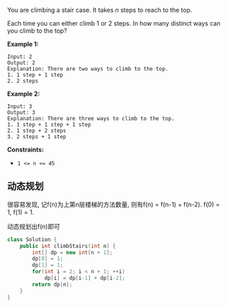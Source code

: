 You are climbing a stair case. It takes *n* steps to reach to the top.

Each time you can either climb 1 or 2 steps. In how many distinct ways can you climb to the top?

**Example 1:**

```
Input: 2
Output: 2
Explanation: There are two ways to climb to the top.
1. 1 step + 1 step
2. 2 steps
```

**Example 2:**

```
Input: 3
Output: 3
Explanation: There are three ways to climb to the top.
1. 1 step + 1 step + 1 step
2. 1 step + 2 steps
3. 2 steps + 1 step
```

 

**Constraints:**

- `1 <= n <= 45`

## 动态规划

很容易发现, 记f(n)为上第n层楼梯的方法数量, 则有f(n) = f(n-1) + f(n-2). f(0) = 1, f(1) = 1.

动态规划出f(n)即可

```c++
class Solution {
    public int climbStairs(int n) {
        int[] dp = new int[n + 1];
        dp[0] = 1;
        dp[1] = 1;
        for(int i = 2; i < n + 1; ++i)
            dp[i] = dp[i-1] + dp[i-2];
        return dp[n];
    }
}
```


